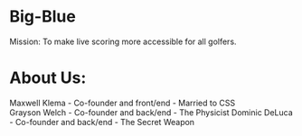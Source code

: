 # Big-Blue
Mission:
To make live scoring more accessible for all golfers.

# About Us:
Maxwell Klema - Co-founder and front/end - Married to CSS<br>
Grayson Welch - Co-founder and back/end - The Physicist
Dominic DeLuca - Co-founder and back/end - The Secret Weapon
